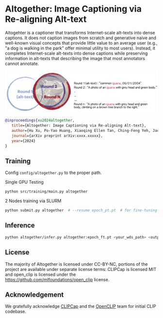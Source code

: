 # Altogether: Image Captioning via Re-aligning Alt-text

Altogehter is a captioner that transforms Internet-scale alt-texts into dense captions. It does not caption images from scratch and generative naive and well-known visual concepts that provide little value to an average user (e.g., "a dog is walking in the park" offer minimal utility to most users). Instead, it completes Internet-scale alt-texts into dense captions while preserving information in alt-texts that describing the image that most annotators cannot annotate.

![Altogether](altogether.png)


```bibtex
@inproceedings{xu2024altogether,
   title={Altogether: Image Captioning via Re-aligning Alt-text},
   author={Hu Xu, Po-Yao Huang, Xiaoqing Ellen Tan, Ching-Feng Yeh, Jacob Kahn, Christine Jou, Gargi Ghosh, Omer Levy, Luke Zettlemoyer, Wen-tau Yih, Shang-Wen Li, Saining Xie and Christoph Feichtenhofer},
   journal={arXiv preprint arXiv:xxxx.xxxxx},
   year={2024}
}
```


## Training

Config `config/altogether.py` to the proper path.

Single GPU Testing

```bash
python src/training/main.py altogether
```

2 Nodes training via SLURM 

```bash
python submit.py altogether  # --resume epoch_pt.pt  # for fine-tuning from existing alt-texts pretraining.
```

## Inference

```bash
python altogether/infer.py altogether:epoch_ft.pt <your_wds_path> <output_path>
```


## License

The majority of Altogether is licensed under CC-BY-NC, portions of the project are available under separate license terms: CLIPCap is licensed MIT and open_clip is licensed under the https://github.com/mlfoundations/open_clip license.

## Acknowledgement
We gratefully acknowledge [CLIPCap](https://github.com/rmokady/CLIP_prefix_caption) and the [OpenCLIP](https://github.com/mlfoundations/open_clip) team for initial CLIP codebase.
